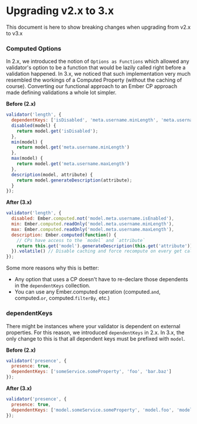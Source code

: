 # Upgrading v2.x to 3.x

This document is here to show breaking changes when upgrading from v2.x to v3.x

### Computed Options

In 2.x, we introduced the notion of `Options as Functions` which allowed any validator's option to be a function that would
be lazily called right before a validation happened. In 3.x, we noticed that such implementation very much resembled the
workings of a Computed Property (without the caching of course). Converting our functional approach to an Ember CP approach made defining validations a whole lot simpler.

**Before (2.x)**

```javascript
validator('length', {
  dependentKeys: ['isDisabled', 'meta.username.minLength', 'meta.username.maxLength'],
  disabled(model) {
    return model.get('isDisabled');
  },
  min(model) {
    return model.get('meta.username.minLength')
  },
  max(model) {
    return model.get('meta.username.maxLength')
  },
  description(model, attribute) {
    return model.generateDescription(attribute);
  }
});
```

**After (3.x)**

```javascript
validator('length', {
  disabled: Ember.computed.not('model.meta.username.isEnabled'),
  min: Ember.computed.readOnly('model.meta.username.minLength'),
  max: Ember.computed.readOnly('model.meta.username.maxLength'),
  description: Ember.computed(function() {
    // CPs have access to the `model` and `attribute`
    return this.get('model').generateDescription(this.get('attribute'));
  }).volatile() // Disable caching and force recompute on every get call
});
```

Some more reasons why this is better:

- Any option that uses a CP doesn't have to re-declare those dependents in the `dependentKeys` collection.
- You can use any Ember.computed operation (computed.`and`, computed.`or`, computed.`filterBy`, etc.)

### dependentKeys

There might be instances where your validator is dependent on external properties. For this reason, we introduced `dependentKeys` in 2.x. In 3.x, the only change to this is that all dependent keys must be prefixed with `model`.

**Before (2.x)**

```javascript
validator('presence', {
  presence: true,
  dependentKeys: ['someService.someProperty', 'foo', 'bar.baz']
});
```

**After (3.x)**

```javascript
validator('presence', {
  presence: true,
  dependentKeys: ['model.someService.someProperty', 'model.foo', 'model.bar.baz']
});
```

